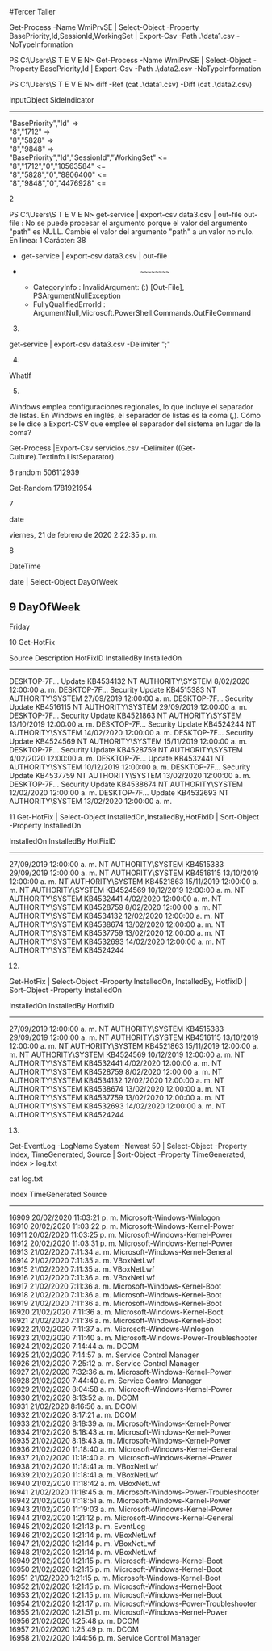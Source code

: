 #Tercer Taller


Get-Process -Name WmiPrvSE | Select-Object -Property BasePriority,Id,SessionId,WorkingSet |
  Export-Csv -Path .\data1.csv -NoTypeInformation

PS C:\Users\S T E V E N> Get-Process -Name WmiPrvSE | Select-Object -Property BasePriority,Id |
  Export-Csv -Path .\data2.csv -NoTypeInformation

PS C:\Users\S T E V E N> diff -Ref (cat .\data1.csv) -Diff (cat .\data2.csv)



InputObject                                  SideIndicator
-----------                                  -------------
"BasePriority","Id"                          =>           
"8","1712"                                   =>           
"8","5828"                                   =>           
"8","9848"                                   =>           
"BasePriority","Id","SessionId","WorkingSet" <=           
"8","1712","0","10563584"                    <=           
"8","5828","0","8806400"                     <=           
"8","9848","0","4476928"                     <=           




2

PS C:\Users\S T E V E N> get-service | export-csv data3.csv | out-file
out-file : No se puede procesar el argumento porque el valor del argumento "path" es NULL. Cambie el valor del argumento "path" a un 
valor no nulo.
En línea: 1 Carácter: 38
+ get-service | export-csv data3.csv | out-file
+                                      ~~~~~~~~
    + CategoryInfo          : InvalidArgument: (:) [Out-File], PSArgumentNullException
    + FullyQualifiedErrorId : ArgumentNull,Microsoft.PowerShell.Commands.OutFileCommand


3.
 get-service | export-csv data3.csv -Delimiter ";"


4.
WhatIf


5.
Windows emplea configuraciones regionales, lo que incluye el separador de listas. En Windows en inglés, el separador de listas es la coma (,). Cómo se le dice a Export-CSV que emplee el separador del sistema en lugar de la coma?

Get-Process |Export-Csv servicios.csv -Delimiter ((Get-Culture).TextInfo.ListSeparator)


6
random
506112939

Get-Random
1781921954

7

date

viernes, 21 de febrero de 2020 2:22:35 p. m.


8

DateTime

date | Select-Object DayOfWeek


9
DayOfWeek
---------
   Friday



10
Get-HotFix

Source        Description      HotFixID      InstalledBy          InstalledOn              
------        -----------      --------      -----------          -----------              
DESKTOP-7F... Update           KB4534132     NT AUTHORITY\SYSTEM  8/02/2020 12:00:00 a. m. 
DESKTOP-7F... Security Update  KB4515383     NT AUTHORITY\SYSTEM  27/09/2019 12:00:00 a. m.
DESKTOP-7F... Security Update  KB4516115     NT AUTHORITY\SYSTEM  29/09/2019 12:00:00 a. m.
DESKTOP-7F... Security Update  KB4521863     NT AUTHORITY\SYSTEM  13/10/2019 12:00:00 a. m.
DESKTOP-7F... Security Update  KB4524244     NT AUTHORITY\SYSTEM  14/02/2020 12:00:00 a. m.
DESKTOP-7F... Security Update  KB4524569     NT AUTHORITY\SYSTEM  15/11/2019 12:00:00 a. m.
DESKTOP-7F... Security Update  KB4528759     NT AUTHORITY\SYSTEM  4/02/2020 12:00:00 a. m. 
DESKTOP-7F... Update           KB4532441     NT AUTHORITY\SYSTEM  10/12/2019 12:00:00 a. m.
DESKTOP-7F... Security Update  KB4537759     NT AUTHORITY\SYSTEM  13/02/2020 12:00:00 a. m.
DESKTOP-7F... Security Update  KB4538674     NT AUTHORITY\SYSTEM  12/02/2020 12:00:00 a. m.
DESKTOP-7F... Update           KB4532693     NT AUTHORITY\SYSTEM  13/02/2020 12:00:00 a. m.


11
Get-HotFix | Select-Object InstalledOn,InstalledBy,HotFixID | Sort-Object -Property InstalledOn


InstalledOn               InstalledBy         HotFixID 
-----------               -----------         -------- 
27/09/2019 12:00:00 a. m. NT AUTHORITY\SYSTEM KB4515383
29/09/2019 12:00:00 a. m. NT AUTHORITY\SYSTEM KB4516115
13/10/2019 12:00:00 a. m. NT AUTHORITY\SYSTEM KB4521863
15/11/2019 12:00:00 a. m. NT AUTHORITY\SYSTEM KB4524569
10/12/2019 12:00:00 a. m. NT AUTHORITY\SYSTEM KB4532441
4/02/2020 12:00:00 a. m.  NT AUTHORITY\SYSTEM KB4528759
8/02/2020 12:00:00 a. m.  NT AUTHORITY\SYSTEM KB4534132
12/02/2020 12:00:00 a. m. NT AUTHORITY\SYSTEM KB4538674
13/02/2020 12:00:00 a. m. NT AUTHORITY\SYSTEM KB4537759
13/02/2020 12:00:00 a. m. NT AUTHORITY\SYSTEM KB4532693
14/02/2020 12:00:00 a. m. NT AUTHORITY\SYSTEM KB4524244



12.
Get-HotFix | Select-Object -Property InstalledOn, InstalledBy, HotfixID | Sort-Object -Property InstalledOn


InstalledOn               InstalledBy         HotfixID 
-----------               -----------         -------- 
27/09/2019 12:00:00 a. m. NT AUTHORITY\SYSTEM KB4515383
29/09/2019 12:00:00 a. m. NT AUTHORITY\SYSTEM KB4516115
13/10/2019 12:00:00 a. m. NT AUTHORITY\SYSTEM KB4521863
15/11/2019 12:00:00 a. m. NT AUTHORITY\SYSTEM KB4524569
10/12/2019 12:00:00 a. m. NT AUTHORITY\SYSTEM KB4532441
4/02/2020 12:00:00 a. m.  NT AUTHORITY\SYSTEM KB4528759
8/02/2020 12:00:00 a. m.  NT AUTHORITY\SYSTEM KB4534132
12/02/2020 12:00:00 a. m. NT AUTHORITY\SYSTEM KB4538674
13/02/2020 12:00:00 a. m. NT AUTHORITY\SYSTEM KB4537759
13/02/2020 12:00:00 a. m. NT AUTHORITY\SYSTEM KB4532693
14/02/2020 12:00:00 a. m. NT AUTHORITY\SYSTEM KB4524244



13.

Get-EventLog -LogName System -Newest 50 | Select-Object -Property Index, TimeGenerated, Source | Sort-Object -Property TimeGenerated, Index > log.txt


cat log.txt

Index TimeGenerated             Source                                
----- -------------             ------                                
16909 20/02/2020 11:03:21 p. m. Microsoft-Windows-Winlogon            
16910 20/02/2020 11:03:22 p. m. Microsoft-Windows-Kernel-Power        
16911 20/02/2020 11:03:25 p. m. Microsoft-Windows-Kernel-Power        
16912 20/02/2020 11:03:31 p. m. Microsoft-Windows-Kernel-Power        
16913 21/02/2020 7:11:34 a. m.  Microsoft-Windows-Kernel-General      
16914 21/02/2020 7:11:35 a. m.  VBoxNetLwf                            
16915 21/02/2020 7:11:35 a. m.  VBoxNetLwf                            
16916 21/02/2020 7:11:36 a. m.  VBoxNetLwf                            
16917 21/02/2020 7:11:36 a. m.  Microsoft-Windows-Kernel-Boot         
16918 21/02/2020 7:11:36 a. m.  Microsoft-Windows-Kernel-Boot         
16919 21/02/2020 7:11:36 a. m.  Microsoft-Windows-Kernel-Boot         
16920 21/02/2020 7:11:36 a. m.  Microsoft-Windows-Kernel-Boot         
16921 21/02/2020 7:11:36 a. m.  Microsoft-Windows-Kernel-Boot         
16922 21/02/2020 7:11:37 a. m.  Microsoft-Windows-Winlogon            
16923 21/02/2020 7:11:40 a. m.  Microsoft-Windows-Power-Troubleshooter
16924 21/02/2020 7:14:44 a. m.  DCOM                                  
16925 21/02/2020 7:14:57 a. m.  Service Control Manager               
16926 21/02/2020 7:25:12 a. m.  Service Control Manager               
16927 21/02/2020 7:32:36 a. m.  Microsoft-Windows-Kernel-Power        
16928 21/02/2020 7:44:40 a. m.  Service Control Manager               
16929 21/02/2020 8:04:58 a. m.  Microsoft-Windows-Kernel-Power        
16930 21/02/2020 8:13:52 a. m.  DCOM                                  
16931 21/02/2020 8:16:56 a. m.  DCOM                                  
16932 21/02/2020 8:17:21 a. m.  DCOM                                  
16933 21/02/2020 8:18:39 a. m.  Microsoft-Windows-Kernel-Power        
16934 21/02/2020 8:18:43 a. m.  Microsoft-Windows-Kernel-Power        
16935 21/02/2020 8:18:43 a. m.  Microsoft-Windows-Kernel-Power        
16936 21/02/2020 11:18:40 a. m. Microsoft-Windows-Kernel-General      
16937 21/02/2020 11:18:40 a. m. Microsoft-Windows-Kernel-Power        
16938 21/02/2020 11:18:41 a. m. VBoxNetLwf                            
16939 21/02/2020 11:18:41 a. m. VBoxNetLwf                            
16940 21/02/2020 11:18:42 a. m. VBoxNetLwf                            
16941 21/02/2020 11:18:45 a. m. Microsoft-Windows-Power-Troubleshooter
16942 21/02/2020 11:18:51 a. m. Microsoft-Windows-Kernel-Power        
16943 21/02/2020 11:19:03 a. m. Microsoft-Windows-Kernel-Power        
16944 21/02/2020 1:21:12 p. m.  Microsoft-Windows-Kernel-General      
16945 21/02/2020 1:21:13 p. m.  EventLog                              
16946 21/02/2020 1:21:14 p. m.  VBoxNetLwf                            
16947 21/02/2020 1:21:14 p. m.  VBoxNetLwf                            
16948 21/02/2020 1:21:14 p. m.  VBoxNetLwf                            
16949 21/02/2020 1:21:15 p. m.  Microsoft-Windows-Kernel-Boot         
16950 21/02/2020 1:21:15 p. m.  Microsoft-Windows-Kernel-Boot         
16951 21/02/2020 1:21:15 p. m.  Microsoft-Windows-Kernel-Boot         
16952 21/02/2020 1:21:15 p. m.  Microsoft-Windows-Kernel-Boot         
16953 21/02/2020 1:21:15 p. m.  Microsoft-Windows-Kernel-Boot         
16954 21/02/2020 1:21:17 p. m.  Microsoft-Windows-Power-Troubleshooter
16955 21/02/2020 1:21:51 p. m.  Microsoft-Windows-Kernel-Power        
16956 21/02/2020 1:25:48 p. m.  DCOM                                  
16957 21/02/2020 1:25:49 p. m.  DCOM                                  
16958 21/02/2020 1:44:56 p. m.  Service Control Manager               



 
